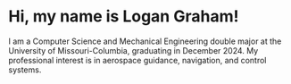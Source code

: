 # Hi, my name is Logan Graham!
I am a Computer Science and Mechanical Engineering double major at the University of Missouri-Columbia, graduating in December 2024. My professional interest is in aerospace guidance, navigation, and control systems.

